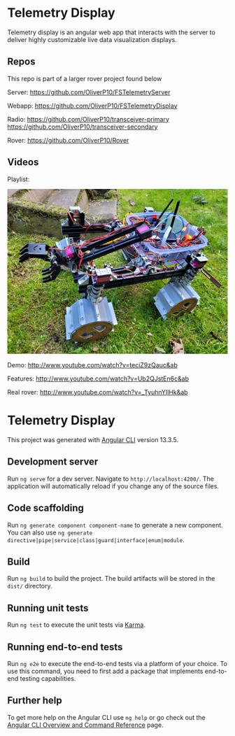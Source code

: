 # Telemetry Display
Telemetry display is an angular web app that interacts with the server to deliver highly customizable live data visualization displays.

## Repos
This repo is part of a larger rover project found below

Server:
  https://github.com/OliverP10/FSTelemetryServer

Webapp:
  https://github.com/OliverP10/FSTelemetryDisplay
  
Radio:
  https://github.com/OliverP10/transceiver-primary
  https://github.com/OliverP10/transceiver-secondary

Rover:
  https://github.com/OliverP10/Rover


## Videos
Playlist:
  
  [![Rover](https://raw.githubusercontent.com/OliverP10/Rover/main/rover_img.jpg)](https://www.youtube.com/playlist?list=PL5_VVY8SCjjyPs3t0taw3Mroj-2t5A2T2 "Video Title")

Demo:
  http://www.youtube.com/watch?v=teciZ9zQauc&ab

Features:
  http://www.youtube.com/watch?v=Ub2QJstEn6c&ab

Real rover:
  http://www.youtube.com/watch?v=_TyuhnYIlHk&ab


# Telemetry Display

This project was generated with [Angular CLI](https://github.com/angular/angular-cli) version 13.3.5.

## Development server

Run `ng serve` for a dev server. Navigate to `http://localhost:4200/`. The application will automatically reload if you change any of the source files.

## Code scaffolding

Run `ng generate component component-name` to generate a new component. You can also use `ng generate directive|pipe|service|class|guard|interface|enum|module`.

## Build

Run `ng build` to build the project. The build artifacts will be stored in the `dist/` directory.

## Running unit tests

Run `ng test` to execute the unit tests via [Karma](https://karma-runner.github.io).

## Running end-to-end tests

Run `ng e2e` to execute the end-to-end tests via a platform of your choice. To use this command, you need to first add a package that implements end-to-end testing capabilities.

## Further help

To get more help on the Angular CLI use `ng help` or go check out the [Angular CLI Overview and Command Reference](https://angular.io/cli) page.
